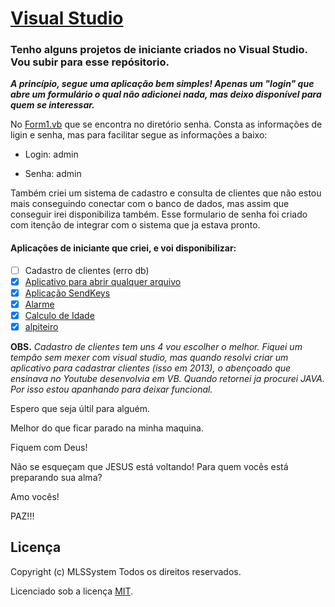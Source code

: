 # [Visual Studio](https://mlssystem.github.io/visual-studio/)

### Tenho alguns projetos de iniciante criados no  Visual Studio. Vou subir para esse repósitorio. 

__*A princípio, segue uma aplicação bem simples! Apenas um "login" que abre um formulário o qual não adicionei nada, mas deixo disponível para quem se interessar.*__
 
  No [Form1.vb](https://github.com/mlssystem/visual-studio/blob/master/Senha/Senha/Form1.vb) que se encontra no diretório senha. Consta as informações de ligin e senha, mas para facilitar segue as informações a baixo:
  
  * Login: admin
  
  * Senha: admin
  
  Também criei um sistema de cadastro e consulta de clientes que não estou mais conseguindo conectar com o banco de dados, mas assim que conseguir irei disponibiliza também. Esse formulario de senha foi criado com itenção de integrar com o sistema que ja estava pronto.
  
  #### Aplicações de iniciante que criei, e voi disponibilizar:
  
  - [ ] Cadastro de clientes (erro db)
  - [x] [Aplicativo para abrir qualquer arquivo](https://github.com/mlssystem/visual-studio/tree/master/Abra%20qualquer%20arquivo)
  - [x] [Aplicação SendKeys](https://github.com/mlssystem/visual-studio/tree/master/SenKey)
  - [x] [Alarme](https://github.com/mlssystem/visual-studio/tree/master/Alarme)
  - [x] [Calculo de Idade](https://github.com/mlssystem/visual-studio/tree/master/Calculo-de-Idade)
  - [x] [alpiteiro](https://github.com/mlssystem/visual-studio/tree/master/Palpiteiro)
  
  **OBS.** _Cadastro de clientes tem uns 4 vou escolher o melhor. Fiquei um tempão sem mexer com visual studio, mas quando resolvi criar um aplicativo para cadastrar clientes (isso em 2013), o abençoado que ensinava no Youtube desenvolvia em VB. Quando retornei ja procurei JAVA. Por isso estou apanhando para deixar funcional._
  
  Espero que seja últil para alguém.
  
  Melhor do que ficar parado na minha maquina.
  
  Fiquem com Deus!
  
  Não se esqueçam que JESUS está voltando! Para quem vocês está preparando sua alma?

  Amo vocês!

  PAZ!!!
  
  
  ## Licença

Copyright (c) MLSSystem Todos os direitos reservados.

Licenciado sob a licença [MIT](LICENSE.txt).

